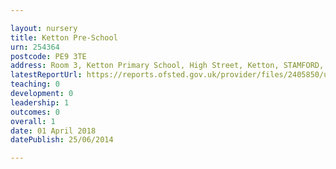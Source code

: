 ```yaml
---

layout: nursery
title: Ketton Pre-School
urn: 254364
postcode: PE9 3TE
address: Room 3, Ketton Primary School, High Street, Ketton, STAMFORD, Lincolnshire, PE9 3TE
latestReportUrl: https://reports.ofsted.gov.uk/provider/files/2405850/urn/254364.pdf
teaching: 0
development: 0
leadership: 1
outcomes: 0
overall: 1
date: 01 April 2018 
datePublish: 25/06/2014

---
```

